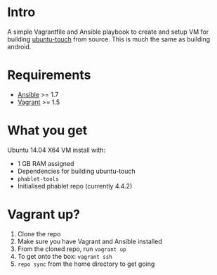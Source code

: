 # Intro

A simple Vagrantfile and Ansible playbook to create and setup VM for building [ubuntu-touch][1] from source.
This is much the same as building android.

# Requirements

 - [Ansible](http://docs.ansible.com/intro_installation.html) >= 1.7
 - [Vagrant](http://www.vagrantup.com/downloads.html) >= 1.5

# What you get
Ubuntu 14.04 X64 VM install with:

- 1 GB RAM assigned
- Dependencies for building ubuntu-touch
- `phablet-tools`
- Initialised phablet repo (currently 4.4.2)

# Vagrant up?
1. Clone the repo
2. Make sure you have Vagrant and Ansible installed
3. From the cloned repo, run `vagrant up`
4. To get onto the box: `vagrant ssh`
5. `repo sync` from the home directory to get going

[1]: https://wiki.ubuntu.com/Touch/Building "Ubuntu Touch - Wiki"
